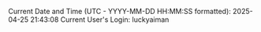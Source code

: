 Current Date and Time (UTC - YYYY-MM-DD HH:MM:SS formatted): 2025-04-25 21:43:08
Current User's Login: luckyaiman
